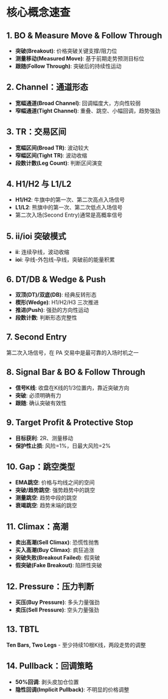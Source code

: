 # 核心概念速查

## 1. BO & Measure Move & Follow Through
- **突破(Breakout)**: 价格突破关键支撑/阻力位
- **测量移动(Measured Move)**: 基于前期走势预测目标位
- **跟随(Follow Through)**: 突破后的持续性运动

## 2. Channel：通道形态
- **宽幅通道(Broad Channel)**: 回调幅度大，方向性较弱
- **窄幅通道(Tight Channel)**: 重叠、跳空、小幅回调，趋势强劲

## 3. TR：交易区间
- **宽幅区间(Broad TR)**: 波动较大
- **窄幅区间(Tight TR)**: 波动收缩
- **段数计数(Leg Count)**: 判断区间演变

## 4. H1/H2 与 L1/L2
- **H1/H2**: 牛旗中的第一次、第二次高点入场信号
- **L1/L2**: 熊旗中的第一次、第二次低点入场信号
- 第二次入场(Second Entry)通常是高概率信号

## 5. ii/ioi 突破模式
- **ii**: 连续孕线，波动收缩
- **ioi**: 孕线-外包线-孕线，突破前的能量积累

## 6. DT/DB & Wedge & Push
- **双顶(DT)/双底(DB)**: 经典反转形态
- **楔形(Wedge)**: H1/H2/H3 三次推进
- **推进(Push)**: 强劲的方向性运动
- **段数计数**: 判断形态完整性

## 7. Second Entry
第二次入场信号，在 PA 交易中是最可靠的入场时机之一

## 8. Signal Bar & BO & Follow Through
- **信号K线**: 收盘在K线的1/3位置内，靠近突破方向
- **突破**: 必须明确有力
- **跟随**: 确认突破有效性

## 9. Target Profit & Protective Stop
- **目标获利**: 2R、测量移动
- **保护性止损**: 风险=1%，日最大风险=2%

## 10. Gap：跳空类型
- **EMA跳空**: 价格与均线之间的空间
- **突破/趋势跳空**: 强势趋势中的跳空
- **测量跳空**: 趋势中段的跳空
- **衰竭跳空**: 趋势末端的跳空

## 11. Climax：高潮
- **卖出高潮(Sell Climax)**: 恐慌性抛售
- **买入高潮(Buy Climax)**: 疯狂追涨
- **突破失败(Breakout Failed)**: 假突破
- **假突破(Fake Breakout)**: 陷阱性突破

## 12. Pressure：压力判断
- **买压(Buy Pressure)**: 多头力量强劲
- **卖压(Sell Pressure)**: 空头力量强劲

## 13. TBTL
**Ten Bars, Two Legs** - 至少持续10根K线，两段走势的调整

## 14. Pullback：回调策略
- **50%回调**: 剥头皮加仓位置
- **隐性回调(Implicit Pullback)**: 不明显的价格调整
